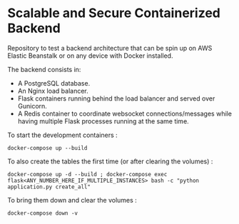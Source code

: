 # Scalable and Secure Containerized Backend

Repository to test a backend architecture that can be spin up on AWS Elastic Beanstalk or on any device with Docker installed.

The backend consists in:

- A PostgreSQL database.
- An Nginx load balancer.
- Flask containers running behind the load balancer and served over Gunicorn.
- A Redis container to coordinate websocket connections/messages while having multiple Flask processes running at the same time.

To start the development containers :

```
docker-compose up --build
```

To also create the tables the first time (or after clearing the volumes) :

```
docker-compose up -d --build ; docker-compose exec flask<ANY_NUMBER_HERE_IF_MULTIPLE_INSTANCES> bash -c "python application.py create_all"
```

To bring them down and clear the volumes :

```
docker-compose down -v
```
